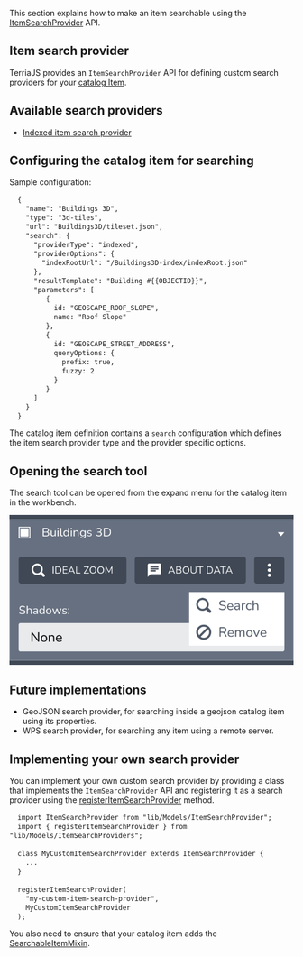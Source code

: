 This section explains how to make an item searchable using the [ItemSearchProvider](../../lib/Models/ItemSearchProvider) API.

## Item search provider

TerriaJS provides an `ItemSearchProvider` API for defining custom search providers for your [catalog Item](../connecting-to-data/catalog-items.md).

## Available search providers

-   [Indexed item search provider](item-search/indexed-item-search.md)

## Configuring the catalog item for searching

Sample configuration:

```
  {
    "name": "Buildings 3D",
    "type": "3d-tiles",
    "url": "Buildings3D/tileset.json",
    "search": {
      "providerType": "indexed",
      "providerOptions": {
        "indexRootUrl": "/Buildings3D-index/indexRoot.json"
      },
      "resultTemplate": "Building #{{OBJECTID}}",
      "parameters": [
         {
           id: "GEOSCAPE_ROOF_SLOPE",
           name: "Roof Slope"
         },
         {
           id: "GEOSCAPE_STREET_ADDRESS",
           queryOptions: {
             prefix: true,
             fuzzy: 2
           }
         }
      ]
    }
  }
```

The catalog item definition contains a `search` configuration which defines the item search provider type and the provider specific options.

## Opening the search tool

The search tool can be opened from the expand menu for the catalog item in the workbench.

![Opening search tool](./open-item-search.png)

## Future implementations

-   GeoJSON search provider, for searching inside a geojson catalog item using its properties.
-   WPS search provider, for searching any item using a remote server.

## Implementing your own search provider

You can implement your own custom search provider by providing a class that implements the `ItemSearchProvider` API and registering it as a search provider using the [registerItemSearchProvider](../../lib/Models/ItemSearchProviders/ItemSearchProviders.ts) method.

```
  import ItemSearchProvider from "lib/Models/ItemSearchProvider";
  import { registerItemSearchProvider } from "lib/Models/ItemSearchProviders";

  class MyCustomItemSearchProvider extends ItemSearchProvider {
    ...
  }

  registerItemSearchProvider(
    "my-custom-item-search-provider",
    MyCustomItemSearchProvider
  );
```

You also need to ensure that your catalog item adds the [SearchableItemMixin](../../lib/ModelMixins/SearchableItemMixin.ts).

